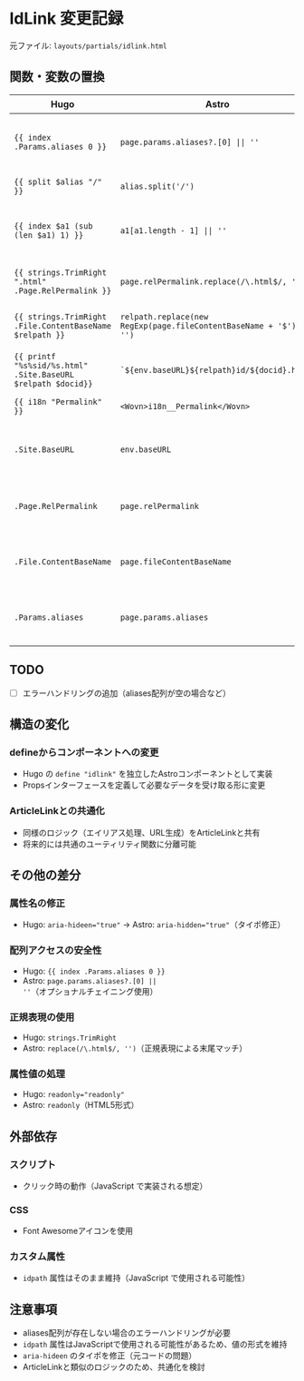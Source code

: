 # IdLink 変更記録

元ファイル: `layouts/partials/idlink.html`

## 関数・変数の置換

| Hugo                                                         | Astro                                                             | 備考                 |
| ------------------------------------------------------------ | ----------------------------------------------------------------- | -------------------- |
| `{{ index .Params.aliases 0 }}`                              | `page.params.aliases?.[0] \|\| ''`                                | 配列の最初の要素取得 |
| `{{ split $alias "/" }}`                                     | `alias.split('/')`                                                | 文字列分割           |
| `{{ index $a1 (sub (len $a1) 1) }}`                          | `a1[a1.length - 1] \|\| ''`                                       | 配列の最後の要素取得 |
| `{{ strings.TrimRight ".html" .Page.RelPermalink }}`         | `page.relPermalink.replace(/\.html$/, '')`                        | 文字列の末尾削除     |
| `{{ strings.TrimRight .File.ContentBaseName $relpath }}`     | `relpath.replace(new RegExp(page.fileContentBaseName + '$'), '')` | 文字列の末尾削除     |
| `{{ printf "%s%sid/%s.html" .Site.BaseURL $relpath $docid}}` | `` `${env.baseURL}${relpath}id/${docid}.html` ``                  | 文字列テンプレート   |
| `{{ i18n "Permalink" }}`                                     | `<Wovn>i18n__Permalink</Wovn>`                                    | WOVN対応             |
| `.Site.BaseURL`                                              | `env.baseURL`                                                     | envプロパティに集約  |
| `.Page.RelPermalink`                                         | `page.relPermalink`                                               | pageプロパティに集約 |
| `.File.ContentBaseName`                                      | `page.fileContentBaseName`                                        | pageプロパティに集約 |
| `.Params.aliases`                                            | `page.params.aliases`                                             | pageプロパティに集約 |

## TODO

- [ ] エラーハンドリングの追加（aliases配列が空の場合など）

## 構造の変化

### defineからコンポーネントへの変更

- Hugo の `define "idlink"` を独立したAstroコンポーネントとして実装
- Propsインターフェースを定義して必要なデータを受け取る形に変更

### ArticleLinkとの共通化

- 同様のロジック（エイリアス処理、URL生成）をArticleLinkと共有
- 将来的には共通のユーティリティ関数に分離可能

## その他の差分

### 属性名の修正

- Hugo: `aria-hideen="true"` → Astro: `aria-hidden="true"`（タイポ修正）

### 配列アクセスの安全性

- Hugo: `{{ index .Params.aliases 0 }}`
- Astro: `page.params.aliases?.[0] || ''`（オプショナルチェイニング使用）

### 正規表現の使用

- Hugo: `strings.TrimRight`
- Astro: `replace(/\.html$/, '')`（正規表現による末尾マッチ）

### 属性値の処理

- Hugo: `readonly="readonly"`
- Astro: `readonly`（HTML5形式）

## 外部依存

### スクリプト

- クリック時の動作（JavaScript で実装される想定）

### CSS

- Font Awesomeアイコンを使用

### カスタム属性

- `idpath` 属性はそのまま維持（JavaScript で使用される可能性）

## 注意事項

- aliases配列が存在しない場合のエラーハンドリングが必要
- `idpath` 属性はJavaScriptで使用される可能性があるため、値の形式を維持
- `aria-hideen` のタイポを修正（元コードの問題）
- ArticleLinkと類似のロジックのため、共通化を検討
